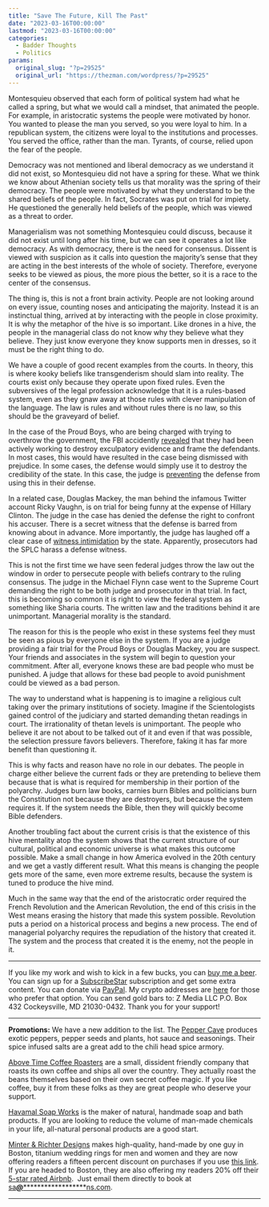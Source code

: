 ```yaml
---
title: "Save The Future, Kill The Past"
date: "2023-03-16T00:00:00"
lastmod: "2023-03-16T00:00:00"
categories:
  - Badder Thoughts
  - Politics
params:
  original_slug: "?p=29525"
  original_url: "https://thezman.com/wordpress/?p=29525"
---
```


Montesquieu observed that each form of political system had what he
called a spring, but what we would call a mindset, that animated the
people. For example, in aristocratic systems the people were motivated
by honor. You wanted to please the man you served, so you were loyal to
him. In a republican system, the citizens were loyal to the institutions
and processes. You served the office, rather than the man. Tyrants, of
course, relied upon the fear of the people.

Democracy was not mentioned and liberal democracy as we understand it
did not exist, so Montesquieu did not have a spring for these. What we
think we know about Athenian society tells us that morality was the
spring of their democracy. The people were motivated by what they
understand to be the shared beliefs of the people. In fact, Socrates was
put on trial for impiety. He questioned the generally held beliefs of
the people, which was viewed as a threat to order.

Managerialism was not something Montesquieu could discuss, because it
did not exist until long after his time, but we can see it operates a
lot like democracy. As with democracy, there is the need for consensus.
Dissent is viewed with suspicion as it calls into question the
majority’s sense that they are acting in the best interests of the whole
of society. Therefore, everyone seeks to be viewed as pious, the more
pious the better, so it is a race to the center of the consensus.

The thing is, this is not a front brain activity. People are not looking
around on every issue, counting noses and anticipating the majority.
Instead it is an instinctual thing, arrived at by interacting with the
people in close proximity. It is why the metaphor of the hive is so
important. Like drones in a hive, the people in the managerial class do
not know why they believe what they believe. They just know everyone
they know supports men in dresses, so it must be the right thing to do.

We have a couple of good recent examples from the courts. In theory,
this is where kooky beliefs like transgenderism should slam into
reality. The courts exist only because they operate upon fixed rules.
Even the subversives of the legal profession acknowledge that it is a
rules-based system, even as they gnaw away at those rules with clever
manipulation of the language. The law is rules and without rules there
is no law, so this should be the graveyard of belief.

In the case of the Proud Boys, who are being charged with trying to
overthrow the government, the FBI accidently
<a href="https://amgreatness.com/2023/03/14/a-spill-of-fbi-secrets/"
rel="noopener" target="_blank">revealed</a> that they had been actively
working to destroy exculpatory evidence and frame the defendants. In
most cases, this would have resulted in the case being dismissed with
prejudice. In some cases, the defense would simply use it to destroy the
credibility of the state. In this case, the judge is
[preventing](https://www.zerohedge.com/political/judge-denies-requests-jan-6-defendants-cross-examine-fbi-agent-leaked-messages)
the defense from using this in their defense.

In a related case, Douglas Mackey, the man behind the infamous Twitter
account Ricky Vaughn, is on trial for being funny at the expense of
Hillary Clinton. The judge in the case has denied the defense the right
to confront his accuser. There is a secret witness that the defense is
barred from knowing about in advance. More importantly, the judge has
laughed off a clear case of [witness
intimidation](https://threadreaderapp.com/thread/1635718422246850581.html)
by the state. Apparently, prosecutors had the SPLC harass a defense
witness.

This is not the first time we have seen federal judges throw the law out
the window in order to persecute people with beliefs contrary to the
ruling consensus. The judge in the Michael Flynn case went to the
Supreme Court demanding the right to be both judge and prosecutor in
that trial. In fact, this is becoming so common it is right to view the
federal system as something like Sharia courts. The written law and the
traditions behind it are unimportant. Managerial morality is the
standard.

The reason for this is the people who exist in these systems feel they
must be seen as pious by everyone else in the system. If you are a judge
providing a fair trial for the Proud Boys or Douglas Mackey, you are
suspect. Your friends and associates in the system will begin to
question your commitment. After all, everyone knows these are bad people
who must be punished. A judge that allows for these bad people to avoid
punishment could be viewed as a bad person.

The way to understand what is happening is to imagine a religious cult
taking over the primary institutions of society. Imagine if the
Scientologists gained control of the judiciary and started demanding
thetan readings in court. The irrationality of thetan levels is
unimportant. The people who believe it are not about to be talked out of
it and even if that was possible, the selection pressure favors
believers. Therefore, faking it has far more benefit than questioning
it.

This is why facts and reason have no role in our debates. The people in
charge either believe the current fads or they are pretending to believe
them because that is what is required for membership in their portion of
the polyarchy. Judges burn law books, carnies burn Bibles and
politicians burn the Constitution not because they are destroyers, but
because the system requires it. If the system needs the Bible, then they
will quickly become Bible defenders.

Another troubling fact about the current crisis is that the existence of
this hive mentality atop the system shows that the current structure of
our cultural, political and economic universe is what makes this outcome
possible. Make a small change in how America evolved in the 20th century
and we get a vastly different result. What this means is changing the
people gets more of the same, even more extreme results, because the
system is tuned to produce the hive mind.

Much in the same way that the end of the aristocratic order required the
French Revolution and the American Revolution, the end of this crisis in
the West means erasing the history that made this system possible.
Revolution puts a period on a historical process and begins a new
process. The end of managerial polyarchy requires the repudiation of the
history that created it. The system and the process that created it is
the enemy, not the people in it.

------------------------------------------------------------------------

If you like my work and wish to kick in a few bucks, you can
<a href="https://www.buymeacoffee.com/mujolulu" rel="noopener"
target="_blank">buy me a beer</a>. You can sign up for a
<a href="https://www.subscribestar.com/the-z-blog" rel="noopener"
target="_blank">SubscribeStar</a> subscription and get some extra
content. You can donate via <a
href="https://www.paypal.com/donate/?cmd=_s-xclick&amp;hosted_button_id=UDAS2Q8JYA6CN&amp;source=url"
rel="noopener" target="_blank">PayPal</a>. My crypto addresses are
<a href="https://thezman.com/wordpress/?page_id=22713" rel="noopener"
target="_blank">here</a> for those who prefer that option. You can send
gold bars to: Z Media LLC P.O. Box 432 Cockeysville, MD 21030-0432.
Thank you for your support!

------------------------------------------------------------------------

**Promotions:** We have a new addition to the list. The
<a href="https://peppercave.com/shop/ols/products" rel="noopener"
target="_blank">Pepper Cave</a> produces exotic peppers, pepper seeds
and plants, hot sauce and seasonings. Their spice infused salts are a
great add to the chili head spice armory.

<a href="https://abovetimecoffee.com/" rel="noopener"
target="_blank">Above Time Coffee Roasters</a> are a small, dissident
friendly company that roasts its own coffee and ships all over the
country. They actually roast the beans themselves based on their own
secret coffee magic. If you like coffee, buy it from these folks as they
are great people who deserve your support.

<a href="https://havamalsoapworks.com/" rel="noopener"
target="_blank">Havamal Soap Works</a> is the maker of natural, handmade
soap and bath products. If you are looking to reduce the volume of
man-made chemicals in your life, all-natural personal products are a
good start.

<a href="https://www.minterandrichterdesigns.com/"
rel="noreferrer nofollow noopener" target="_blank">Minter &amp; Richter
Designs</a> makes high-quality, hand-made by one guy in Boston, titanium
wedding rings for men and women and they are now offering readers a
fifteen percent discount on purchases if you use
<a href="https://www.minterandrichterdesigns.com/discount/ZMAN"
rel="noreferrer nofollow noopener" target="_blank">this link</a>.
<span class="highlight"><span class="colour"><span class="font"><span class="size">If
you are headed to Boston, they are also offering my readers 20% off
their <a
href="https://www.airbnb.com/users/7988017/listings?user_id=7988017&amp;s=3"
rel="noopener noreferrer" target="_blank">5-star rated Airbnb</a>.  Just
email them directly to book at
<a href="mailto:sa***@*********************ns.com"
data-original-string="UtXv364nIVknJmJDSX9OIQ==cb7H2D0wironbIQq3TLx90ORvMluZCWgWLFr9Luco8++qXVC6F+dn6PCBxVfqrZuRAQ"><span
class="apbct-email-encoder"
data-original-string="GbMQJCp/4iYrV4BiVL5eUQ==cb7A7raU22RVNXCZO+z3Ylyy4ugMkCdLdkinxrSX/omGZSHbqUaR3GWid3S1f3hb0EH"
title="This contact has been encoded by Anti-Spam by CleanTalk. Click to decode. To finish the decoding make sure that JavaScript is enabled in your browser.">sa<span
class="apbct-blur">***</span>@<span
class="apbct-blur">*********************</span>ns.com</span></a>.</span></span></span></span>

------------------------------------------------------------------------
